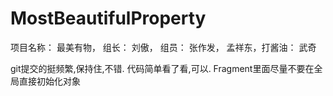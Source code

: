 # MostBeautifulProperty
项目名称： 最美有物， 组长： 刘傲， 组员： 张作发， 孟祥东，打酱油： 武奇


git提交的挺频繁,保持住,不错.
代码简单看了看,可以.
Fragment里面尽量不要在全局直接初始化对象
